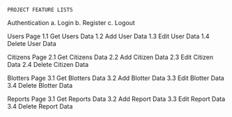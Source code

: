 

                                                                                     PROJECT FEATURE LISTS



Authentication
a. Login
b. Register
c. Logout

Users Page
1.1 Get Users Data
1.2 Add User Data
1.3 Edit User Data
1.4 Delete User Data

Citizens Page
2.1 Get Citizens Data
2.2 Add Citizen Data
2.3 Edit Citizen Data
2.4 Delete Citizen Data

Blotters Page
3.1 Get Blotters Data
3.2 Add Blotter Data
3.3 Edit Blotter Data
3.4 Delete Blotter Data

Reports Page
3.1 Get Reports Data
3.2 Add Report Data
3.3 Edit Report Data
3.4 Delete Report Data
